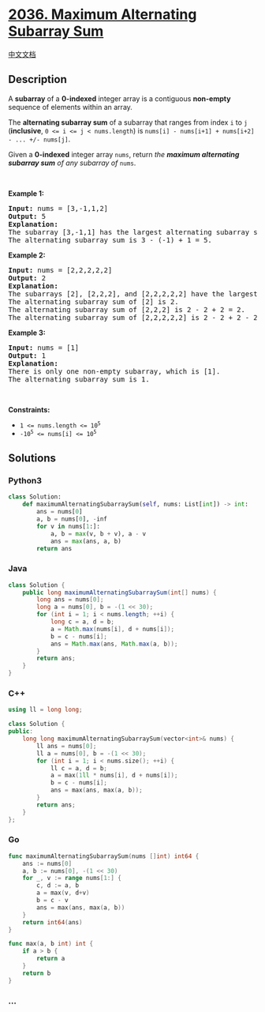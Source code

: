 # [2036. Maximum Alternating Subarray Sum](https://leetcode.com/problems/maximum-alternating-subarray-sum)

[中文文档](/solution/2000-2099/2036.Maximum%20Alternating%20Subarray%20Sum/README.md)

## Description

<p>A <strong>subarray</strong> of a <strong>0-indexed</strong> integer array is a contiguous <strong>non-empty</strong> sequence of elements within an array.</p>

<p>The <strong>alternating subarray sum</strong> of a subarray that ranges from index <code>i</code> to <code>j</code> (<strong>inclusive</strong>, <code>0 &lt;= i &lt;= j &lt; nums.length</code>) is <code>nums[i] - nums[i+1] + nums[i+2] - ... +/- nums[j]</code>.</p>

<p>Given a <strong>0-indexed</strong> integer array <code>nums</code>, return <em>the <strong>maximum alternating subarray sum</strong> of any subarray of </em><code>nums</code>.</p>

<p>&nbsp;</p>
<p><strong class="example">Example 1:</strong></p>

<pre>
<strong>Input:</strong> nums = [3,-1,1,2]
<strong>Output:</strong> 5
<strong>Explanation:</strong>
The subarray [3,-1,1] has the largest alternating subarray sum.
The alternating subarray sum is 3 - (-1) + 1 = 5.
</pre>

<p><strong class="example">Example 2:</strong></p>

<pre>
<strong>Input:</strong> nums = [2,2,2,2,2]
<strong>Output:</strong> 2
<strong>Explanation:</strong>
The subarrays [2], [2,2,2], and [2,2,2,2,2] have the largest alternating subarray sum.
The alternating subarray sum of [2] is 2.
The alternating subarray sum of [2,2,2] is 2 - 2 + 2 = 2.
The alternating subarray sum of [2,2,2,2,2] is 2 - 2 + 2 - 2 + 2 = 2.
</pre>

<p><strong class="example">Example 3:</strong></p>

<pre>
<strong>Input:</strong> nums = [1]
<strong>Output:</strong> 1
<strong>Explanation:</strong>
There is only one non-empty subarray, which is [1].
The alternating subarray sum is 1.
</pre>

<p>&nbsp;</p>
<p><strong>Constraints:</strong></p>

<ul>
	<li><code>1 &lt;= nums.length &lt;= 10<sup>5</sup></code></li>
	<li><code>-10<sup>5</sup> &lt;= nums[i] &lt;= 10<sup>5</sup></code></li>
</ul>

## Solutions

<!-- tabs:start -->

### **Python3**

```python
class Solution:
    def maximumAlternatingSubarraySum(self, nums: List[int]) -> int:
        ans = nums[0]
        a, b = nums[0], -inf
        for v in nums[1:]:
            a, b = max(v, b + v), a - v
            ans = max(ans, a, b)
        return ans
```

### **Java**

```java
class Solution {
    public long maximumAlternatingSubarraySum(int[] nums) {
        long ans = nums[0];
        long a = nums[0], b = -(1 << 30);
        for (int i = 1; i < nums.length; ++i) {
            long c = a, d = b;
            a = Math.max(nums[i], d + nums[i]);
            b = c - nums[i];
            ans = Math.max(ans, Math.max(a, b));
        }
        return ans;
    }
}
```

### **C++**

```cpp
using ll = long long;

class Solution {
public:
    long long maximumAlternatingSubarraySum(vector<int>& nums) {
        ll ans = nums[0];
        ll a = nums[0], b = -(1 << 30);
        for (int i = 1; i < nums.size(); ++i) {
            ll c = a, d = b;
            a = max(1ll * nums[i], d + nums[i]);
            b = c - nums[i];
            ans = max(ans, max(a, b));
        }
        return ans;
    }
};
```

### **Go**

```go
func maximumAlternatingSubarraySum(nums []int) int64 {
	ans := nums[0]
	a, b := nums[0], -(1 << 30)
	for _, v := range nums[1:] {
		c, d := a, b
		a = max(v, d+v)
		b = c - v
		ans = max(ans, max(a, b))
	}
	return int64(ans)
}

func max(a, b int) int {
	if a > b {
		return a
	}
	return b
}
```

### **...**

```

```

<!-- tabs:end -->
